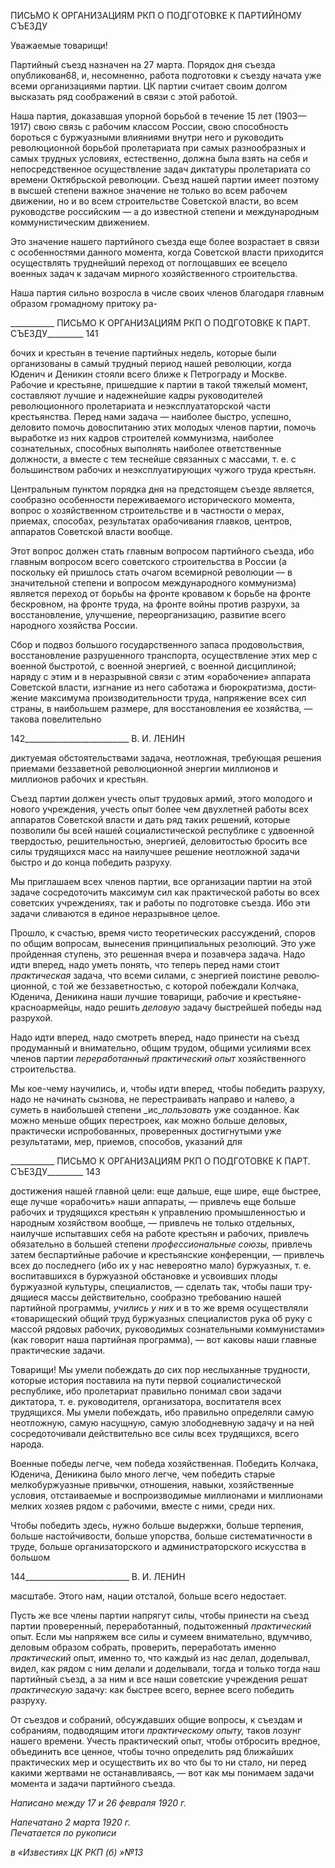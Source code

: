 ПИСЬМО К ОРГАНИЗАЦИЯМ РКП О ПОДГОТОВКЕ К ПАРТИЙНОМУ СЪЕЗДУ

Уважаемые товарищи!

Партийный съезд назначен на 27 марта. Порядок дня съезда опубликован68, и, несо­мненно, работа подготовки к съезду начата уже всеми организациями партии. ЦК пар­тии считает своим долгом высказать ряд соображений в связи с этой работой.

Наша партия, доказавшая упорной борьбой в течение 15 лет (1903—1917) свою связь с рабочим классом России, свою способность бороться с буржуазными влияниями внутри него и руководить революционной борьбой пролетариата при самых разнооб­разных и самых трудных условиях, естественно, должна была взять на себя и непосред­ственное осуществление задач диктатуры пролетариата со времени Октябрьской рево­люции. Съезд нашей партии имеет поэтому в высшей степени важное значение не только во всем рабочем движении, но и во всем строительстве Советской власти, во всем руководстве российским — а до известной степени и международным коммуни­стическим движением.

Это значение нашего партийного съезда еще более возрастает в связи с особенно­стями данного момента, когда Советской власти приходится осуществлять труднейший переход от поглощавших ее всецело военных задач к задачам мирного хозяйственного строительства.

Наша партия сильно возросла в числе своих членов благодаря главным образом гро­мадному притоку ра-

  

___________ ПИСЬМО К ОРГАНИЗАЦИЯМ РКП О ПОДГОТОВКЕ К ПАРТ. СЪЕЗДУ_________ 141

бочих и крестьян в течение партийных недель, которые были организованы в самый трудный период нашей революции, когда Юденич и Деникин стояли всего ближе к Петрограду и Москве. Рабочие и крестьяне, пришедшие к партии в такой тяжелый мо­мент, составляют лучшие и надежнейшие кадры руководителей революционного про­летариата и неэксплуататорской части крестьянства. Перед нами задача — наиболее быстро, успешно, деловито помочь довоспитанию этих молодых членов партии, помочь выработке из них кадров строителей коммунизма, наиболее сознательных, способных выполнять наиболее ответственные должности, а вместе с тем теснейше связанных с массами, т. е. с большинством рабочих и неэксплуатирующих чужого труда крестьян.

Центральным пунктом порядка дня на предстоящем съезде является, сообразно осо­бенности переживаемого исторического момента, вопрос о хозяйственном строительст­ве и в частности о мерах, приемах, способах, результатах орабочивания главков, цен­тров, аппаратов Советской власти вообще.

Этот вопрос должен стать главным вопросом партийного съезда, ибо главным во­просом всего советского строительства в России (а поскольку ей пришлось стать оча­гом всемирной революции — в значительной степени и вопросом международного коммунизма) является переход от борьбы на фронте кровавом к борьбе на фронте бес­кровном, на фронте труда, на фронте войны против разрухи, за восстановление, улуч­шение, переорганизацию, развитие всего народного хозяйства России.

Сбор и подвоз большого государственного запаса продовольствия, восстановление разрушенного транспорта, осуществление этих мер с военной быстротой, с военной энергией, с военной дисциплиной; наряду с этим и в неразрывной связи с этим «орабо­чение» аппарата Советской власти, изгнание из него саботажа и бюрократизма, дости­жение максимума производительности труда, напряжение всех сил страны, в наиболь­шем размере, для восстановления ее хозяйства, — такова повелительно

  

142__________________________ В. И. ЛЕНИН

диктуемая обстоятельствами задача, неотложная, требующая решения приемами безза­ветной революционной энергии миллионов и миллионов рабочих и крестьян.

Съезд партии должен учесть опыт трудовых армий, этого молодого и нового учреж­дения, учесть опыт более чем двухлетней работы всех аппаратов Советской власти и дать ряд таких решений, которые позволили бы всей нашей социалистической респуб­лике с удвоенной твердостью, решительностью, энергией, деловитостью бросить все силы трудящихся масс на наилучшее решение неотложной задачи быстро и до конца победить разруху.

Мы приглашаем всех членов партии, все организации партии на этой задаче сосре­доточить максимум сил как практической работы во всех советских учреждениях, так и работы по подготовке съезда. Ибо эти задачи сливаются в единое неразрывное целое.

Прошло, к счастью, время чисто теоретических рассуждений, споров по общим во­просам, вынесения принципиальных резолюций. Это уже пройденная ступень, это ре­шенная вчера и позавчера задача. Надо идти вперед, надо уметь понять, что теперь пе­ред нами стоит _практическая_ задача, что всеми силами, с энергией поистине револю­ционной, с той же беззаветностью, с которой побеждали Колчака, Юденича, Деникина наши лучшие товарищи, рабочие и крестьяне-красноармейцы, надо решить _деловую_ за­дачу быстрейшей победы над разрухой.

Надо идти вперед, надо смотреть вперед, надо принести на съезд продуманный и внимательно, общим трудом, общими усилиями всех членов партии _переработанный практический опыт_ хозяйственного строительства.

Мы кое-чему научились, и, чтобы идти вперед, чтобы победить разруху, надо не на­чинать сызнова, не перестраивать направо и налево, а суметь в наибольшей степени _ис­__пользовать_ уже созданное. Как можно меньше общих перестроек, как можно больше деловых, практически испробованных, проверенных достигнутыми уже результатами, мер, приемов, способов, указаний для

  

___________ ПИСЬМО К ОРГАНИЗАЦИЯМ РКП О ПОДГОТОВКЕ К ПАРТ. СЪЕЗДУ_________ 143

достижения нашей главной цели: еще дальше, еще шире, еще быстрее, еще лучше «орабочить» наши аппараты, — привлечь еще больше рабочих и трудящихся крестьян к управлению промышленностью и народным хозяйством вообще, — привлечь не только отдельных, наилучше испытавших себя на работе крестьян и рабочих, привлечь обязательно в большей степени _профессиональные союзы,_ привлечь затем беспартий­ные рабочие и крестьянские конференции, — привлечь всех до последнего (ибо их у нас невероятно мало) буржуазных, т. е. воспитавшихся в буржуазной обстановке и ус­воивших плоды буржуазной культуры, специалистов, — сделать так, чтобы паши тру­дящиеся массы действительно, сообразно требованию нашей партийной программы, _учились у них_ и в то же время осуществляли «товарищеский общий труд буржуазных специалистов рука об руку с массой рядовых рабочих, руководимых сознательными коммунистами» (как говорит наша партийная программа), — вот каковы наши главные практические задачи.

Товарищи! Мы умели побеждать до сих пор неслыханные трудности, которые исто­рия поставила на пути первой социалистической республике, ибо пролетариат правиль­но понимал свои задачи диктатора, т. е. руководителя, организатора, воспитателя всех трудящихся. Мы умели побеждать, ибо правильно определяли самую неотложную, са­мую насущную, самую злободневную задачу и на ней сосредоточивали действительно все силы всех трудящихся, всего народа.

Военные победы легче, чем победа хозяйственная. Победить Колчака, Юденича, Де­никина было много легче, чем победить старые мелкобуржуазные привычки, отноше­ния, навыки, хозяйственные условия, отстаиваемые и воспроизводимые миллионами и миллионами мелких хозяев рядом с рабочими, вместе с ними, среди них.

Чтобы победить здесь, нужно больше выдержки, больше терпения, больше настой­чивости, больше упорства, больше систематичности в труде, больше организаторского и администраторского искусства в большом

  

144__________________________ В. И. ЛЕНИН

масштабе. Этого нам, нации отсталой, больше всего недостает.

Пусть же все члены партии напрягут силы, чтобы принести на съезд партии прове­ренный, переработанный, подытоженный _практический_ опыт. Если мы напряжем все силы и сумеем внимательно, вдумчиво, деловым образом собрать, проверить, перера­ботать именно _практический_ опыт, именно то, что каждый из нас делал, доделывал, видел, как рядом с ним делали и доделывали, тогда и только тогда наш партийный съезд, а за ним и все наши советские учреждения решат _практическую_ задачу: как бы­стрее всего, вернее всего победить разруху.

От съездов и собраний, обсуждавших общие вопросы, к съездам и собраниям, под­водящим итоги _практическому опыту,_ таков лозунг нашего времени. Учесть практиче­ский опыт, чтобы отбросить вредное, объединить все ценное, чтобы точно определить ряд ближайших практических мер и осуществить их во что бы то ни стало, ни перед какими жертвами не останавливаясь, — вот как мы понимаем задачи момента и задачи партийного съезда.

_Написано между 17 и 26 февраля 1920 г._

_Напечатано 2 марта 1920 г.                                                              Печатается по рукописи_

_в «Известиях ЦК РКП (б) »№13_